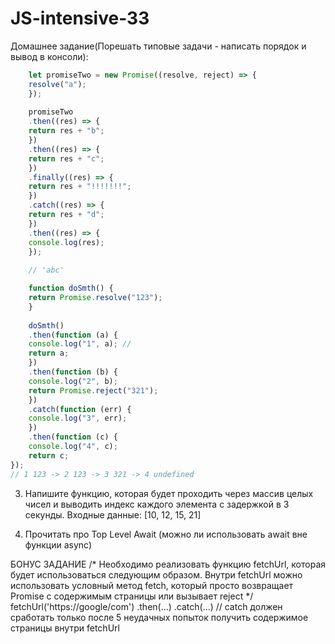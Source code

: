 # JS-intensive-33

Домашнее задание(Порешать типовые задачи - написать порядок и вывод в консоли):

```js
    let promiseTwo = new Promise((resolve, reject) => {
    resolve("a");
    });
    
    promiseTwo
    .then((res) => {
    return res + "b";
    })
    .then((res) => {
    return res + "с";
    })
    .finally((res) => {
    return res + "!!!!!!!";
    })
    .catch((res) => {
    return res + "d";
    })
    .then((res) => {
    console.log(res);
    });
    
    // 'abc'
```
```js
    function doSmth() {
    return Promise.resolve("123");
    }
    
    doSmth()
    .then(function (a) {
    console.log("1", a); //
    return a;
    })
    .then(function (b) {
    console.log("2", b);
    return Promise.reject("321");
    })
    .catch(function (err) {
    console.log("3", err);
    })
    .then(function (c) {
    console.log("4", c);
    return c;
});
// 1 123 -> 2 123 -> 3 321 -> 4 undefined
```
3) Напишите функцию, которая будет проходить через массив целых чисел и выводить индекс каждого элемента с задержкой в 3 секунды.
   Входные данные: [10, 12, 15, 21]

4) Прочитать про Top Level Await (можно ли использовать await вне функции async)

БОНУС ЗАДАНИЕ
/* Необходимо реализовать функцию fetchUrl, которая будет использоваться следующим образом.
Внутри fetchUrl можно использовать условный метод fetch, который просто возвращает
Promise с содержимым страницы или вызывает reject */
fetchUrl('https://google/com&#39;)
.then(...)
.catch(...) // сatch должен сработать только после 5 неудачных попыток
получить содержимое страницы внутри fetchUrl
